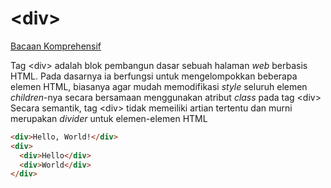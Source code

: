 # \<div>
[Bacaan Komprehensif](https://developer.mozilla.org/en-US/docs/Web/HTML/Element/div)

Tag \<div> adalah blok pembangun dasar sebuah halaman _web_ berbasis HTML. Pada dasarnya ia berfungsi untuk mengelompokkan beberapa elemen HTML, biasanya agar mudah memodifikasi _style_ seluruh elemen _children_-nya secara bersamaan menggunakan atribut _class_ pada tag \<div>  
Secara semantik, tag \<div> tidak memeiliki artian tertentu dan murni merupakan _divider_ untuk elemen-elemen HTML
```html
<div>Hello, World!</div>
<div>
  <div>Hello</div>
  <div>World</div>
</div>
```
